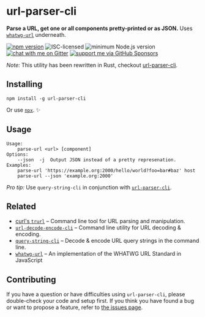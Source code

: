 # url-parser-cli

**Parse a URL, get one or all components pretty-printed or as JSON.** Uses [`whatwg-url`](https://github.com/jsdom/whatwg-url) underneath.

[![npm version](https://img.shields.io/npm/v/url-parser-cli.svg)](https://www.npmjs.com/package/url-parser-cli)
![ISC-licensed](https://img.shields.io/github/license/derhuerst/url-parser-cli.svg)
![minimum Node.js version](https://img.shields.io/node/v/url-parser-cli.svg)
[![chat with me on Gitter](https://img.shields.io/badge/chat%20with%20me-on%20gitter-512e92.svg)](https://gitter.im/derhuerst)
[![support me via GitHub Sponsors](https://img.shields.io/badge/support%20me-donate-fa7664.svg)](https://github.com/sponsors/derhuerst)

*Note:* This utility has been rewritten in Rust, checkout [url-parser-cli](https://github.com/derhuerst/url-parser-cli).


## Installing

```shell
npm install -g url-parser-cli
```

Or use [`npx`](https://npmjs.com/package/npx). ✨


## Usage

```
Usage:
    parse-url <url> [component]
Options:
	--json  -j  Output JSON instead of a pretty represenation.
Examples:
    parse-url 'https://example.org:2000/hello/world?foo=bar#baz' host
    parse-url --json 'example.org:2000'
```

*Pro tip:* Use `query-string-cli` in conjunction with [`url-parser-cli`](https://github.com/derhuerst/url-parser-cli).


## Related

- [curl's `trurl`](https://github.com/curl/trurl) – Command line tool for URL parsing and manipulation.
- [`url-decode-encode-cli`](https://github.com/derhuerst/url-decode-encode-cli) – Command line utility for URL decoding & encoding.
- [`query-string-cli`](https://github.com/derhuerst/query-string-cli) – Decode & encode URL query strings in the command line.
- [`whatwg-url`](https://github.com/jsdom/whatwg-url) – An implementation of the WHATWG URL Standard in JavaScript


## Contributing

If you have a question or have difficulties using `url-parser-cli`, please double-check your code and setup first. If you think you have found a bug or want to propose a feature, refer to [the issues page](https://github.com/derhuerst/url-parser-cli/issues).
